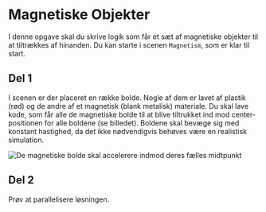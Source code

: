 # Magnetiske Objekter
I denne opgave skal du skrive logik som får et sæt af magnetiske objekter til at tiltrækkes af hinanden. Du kan starte i scenen `Magnetism`, som er klar til start.

## Del 1
I scenen er der placeret en række bolde. Nogle af dem er lavet af plastik (rød) og de andre af et magnetisk (blank metalisk) materiale. Du skal lave kode, som får alle de magnetiske bolde til at blive tiltrukket ind mod center-positionen for alle boldene (se billedet). Boldene skal bevæge sig med konstant hastighed, da det ikke nødvendigvis behøves være en realistisk simulation.

![De magnetiske bolde skal accelerere indmod deres fælles midtpunkt](images/magnetism.jpg)

## Del 2
Prøv at parallelisere løsningen.